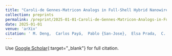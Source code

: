 ```yaml
---
title: "Caroli-de Gennes-Matricon Analogs in Full-Shell Hybrid Nanowires"
collection: preprints
permalink: /preprint/2025-01-01-Caroli-de-Gennes-Matricon-Analogs-in-Full-Shell-Hybrid-Nanowires
date: 2025-01-01
venue: 'arXiv'
citation: ' M. Deng,  Carlos Payá,  Pablo {San-Jose},  Elsa Prada,  C. Marcus,  S. Vaitiek{\.e}nas,  arXiv 2501.05419, 2025.'
---
```

Use [Google Scholar](https://scholar.google.com/scholar?q=Caroli+de+Gennes+Matricon+Analogs+in+Full+Shell+Hybrid+Nanowires){:target="_blank"} for full citation.